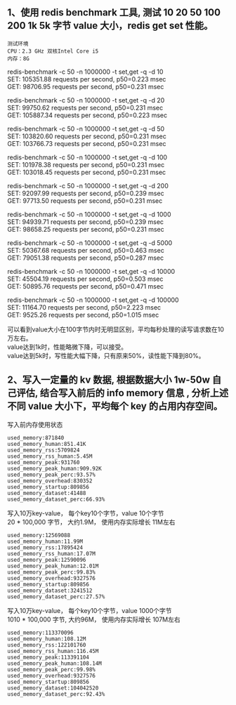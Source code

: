 ## 1、使用 redis benchmark 工具, 测试 10 20 50 100 200 1k 5k 字节 value 大小，redis get set 性能。

~~~
测试环境
CPU：2.3 GHz 双核Intel Core i5  
内存：8G
~~~

redis-benchmark -c 50 -n 1000000  -t set,get -q -d 10  
SET: 105351.88 requests per second, p50=0.223 msec                    
GET: 98706.95 requests per second, p50=0.231 msec

redis-benchmark -c 50 -n 1000000  -t set,get -q -d 20  
SET: 99750.62 requests per second, p50=0.231 msec                     
GET: 105887.34 requests per second, p50=0.223 msec

redis-benchmark -c 50 -n 1000000  -t set,get -q -d 50  
SET: 103820.60 requests per second, p50=0.231 msec                    
GET: 103766.73 requests per second, p50=0.231 msec

redis-benchmark -c 50 -n 1000000  -t set,get -q -d 100  
SET: 101978.38 requests per second, p50=0.231 msec                    
GET: 103018.45 requests per second, p50=0.231 msec

redis-benchmark -c 50 -n 1000000  -t set,get -q -d 200  
SET: 92097.99 requests per second, p50=0.239 msec                    
GET: 97713.50 requests per second, p50=0.231 msec

redis-benchmark -c 50 -n 1000000  -t set,get -q -d 1000  
SET: 94939.71 requests per second, p50=0.239 msec                    
GET: 98658.25 requests per second, p50=0.231 msec

redis-benchmark -c 50 -n 1000000  -t set,get -q -d 5000  
SET: 50367.68 requests per second, p50=0.463 msec                   
GET: 79051.38 requests per second, p50=0.287 msec

redis-benchmark -c 50 -n 1000000  -t set,get -q -d 10000  
SET: 45504.19 requests per second, p50=0.503 msec                   
GET: 50895.76 requests per second, p50=0.471 msec

redis-benchmark -c 50 -n 1000000  -t set,get -q -d 100000  
SET: 11164.70 requests per second, p50=2.223 msec                   
GET: 9525.26 requests per second, p50=1.015 msec


可以看到value大小在100字节内时无明显区别，平均每秒处理的读写请求数在10万左右。  
value达到1k时，性能略微下降，可以接受。  
value达到5k时，写性能大幅下降，只有原来50%，读性能下降到80%。


## 2、写入一定量的 kv 数据, 根据数据大小 1w-50w 自己评估, 结合写入前后的 info memory 信息  , 分析上述不同 value 大小下，平均每个 key 的占用内存空间。

写入前内存使用状态
~~~
used_memory:871840
used_memory_human:851.41K
used_memory_rss:5709824
used_memory_rss_human:5.45M
used_memory_peak:931760
used_memory_peak_human:909.92K
used_memory_peak_perc:93.57%
used_memory_overhead:830352
used_memory_startup:809856
used_memory_dataset:41488
used_memory_dataset_perc:66.93%
~~~


写入10万key-value， 每个key10个字节，value 10个字节   
20 * 100,000 字节， 大约1.9M， 使用内存实际增长 11M左右
~~~
used_memory:12569088
used_memory_human:11.99M
used_memory_rss:17895424
used_memory_rss_human:17.07M
used_memory_peak:12590096
used_memory_peak_human:12.01M
used_memory_peak_perc:99.83%
used_memory_overhead:9327576
used_memory_startup:809856
used_memory_dataset:3241512
used_memory_dataset_perc:27.57%
~~~

写入10万key-value， 每个key10个字节，value 1000个字节  
1010 * 100,000 字节, 大约96M， 使用内存实际增长 107M左右
~~~
used_memory:113370096
used_memory_human:108.12M
used_memory_rss:122101760
used_memory_rss_human:116.45M
used_memory_peak:113391104
used_memory_peak_human:108.14M
used_memory_peak_perc:99.98%
used_memory_overhead:9327576
used_memory_startup:809856
used_memory_dataset:104042520
used_memory_dataset_perc:92.43%
~~~
